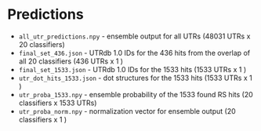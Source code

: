   
# Predictions

* ```all_utr_predictions.npy``` - ensemble output for all UTRs  (48031 UTRs x 20 classifiers)
* ```final_set_436.json``` - UTRdb 1.0 IDs for the 436 hits from the overlap of all 20 classifiers (436 UTRs x 1 )
* ```final_set_1533.json``` - UTRdb 1.0 IDs for the 1533 hits (1533 UTRs x 1 )
* ```utr_dot_hits_1533.json``` - dot structures for the 1533 hits (1533 UTRs x 1 )
* ```utr_proba_1533.npy``` - ensemble probability of the 1533 found RS hits (20 classifiers x 1533 UTRs)
* ```utr_proba_norm.npy``` - normalization vector for ensemble output (20 classifiers x 1 )

